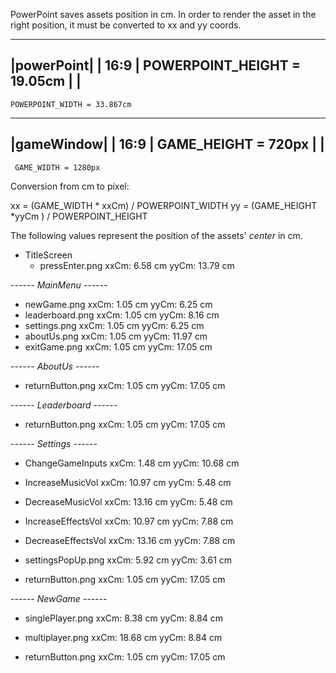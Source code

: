 PowerPoint saves assets position in cm. In order to render the asset in the right
position, it must be converted to xx and yy coords.


   ----------
  |powerPoint|
  |   16:9   | POWERPOINT_HEIGHT = 19.05cm
  |          |
   ----------
    POWERPOINT_WIDTH = 33.867cm

   ----------
  |gameWindow|
  |   16:9   | GAME_HEIGHT = 720px
  |          |
   ----------
     GAME_WIDTH = 1280px


Conversion from cm to pixel:


xx = (GAME_WIDTH * xxCm) / POWERPOINT_WIDTH
yy = (GAME_HEIGHT *yyCm ) / POWERPOINT_HEIGHT  

The following values represent the position of the assets' *center* in cm.

- TitleScreen
  * pressEnter.png
    xxCm: 6.58  cm
    yyCm: 13.79 cm

---*--- MainMenu ---*---
  * newGame.png
      xxCm: 1.05 cm
      yyCm: 6.25 cm
  * leaderboard.png
      xxCm: 1.05 cm
      yyCm: 8.16 cm
  * settings.png
      xxCm: 1.05 cm
      yyCm: 6.25 cm
  * aboutUs.png
      xxCm: 1.05 cm
      yyCm: 11.97 cm
  * exitGame.png
      xxCm: 1.05  cm
      yyCm: 17.05 cm

---*--- AboutUs ---*---
  * returnButton.png
      xxCm: 1.05 cm
      yyCm: 17.05 cm

---*--- Leaderboard ---*---
  * returnButton.png
      xxCm: 1.05 cm
      yyCm: 17.05 cm

---*--- Settings ---*---
  * ChangeGameInputs
      xxCm: 1.48 cm
      yyCm: 10.68 cm

  * IncreaseMusicVol
      xxCm: 10.97 cm
      yyCm: 5.48 cm

  * DecreaseMusicVol
      xxCm: 13.16 cm
      yyCm: 5.48 cm

  * IncreaseEffectsVol
      xxCm: 10.97 cm
      yyCm: 7.88 cm

  * DecreaseEffectsVol
      xxCm: 13.16 cm
      yyCm: 7.88 cm

  * settingsPopUp.png
      xxCm: 5.92 cm
      yyCm: 3.61 cm

  * returnButton.png
      xxCm: 1.05 cm
      yyCm: 17.05 cm

---*--- NewGame ---*---
  * singlePlayer.png
      xxCm: 8.38 cm
      yyCm: 8.84 cm

  * multiplayer.png
      xxCm: 18.68 cm
      yyCm: 8.84 cm

  * returnButton.png
      xxCm: 1.05 cm
      yyCm: 17.05 cm

    
    
    